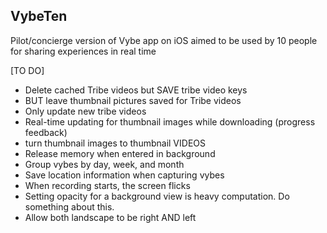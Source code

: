 VybeTen
-------

Pilot/concierge version of Vybe app on iOS aimed to be used by 10 people for sharing experiences in real time 

[TO DO]
- Delete cached Tribe videos but SAVE tribe video keys
- BUT leave thumbnail pictures saved for Tribe videos
- Only update new tribe videos
- Real-time updating for thumbnail images while downloading (progress feedback)
- turn thumbnail images to thumbnail VIDEOS
- Release memory when entered in background
- Group vybes by day, week, and month
- Save location information when capturing vybes
- When recording starts, the screen flicks
- Setting opacity for a background view is heavy computation. Do something about this. 
- Allow both landscape to be right AND left
